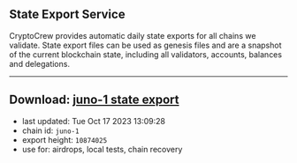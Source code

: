 ## State Export Service
CryptoCrew provides automatic daily state exports for all chains we validate. State export files can be used as genesis files and are a snapshot of the current blockchain state, including all validators, accounts, balances and delegations.

---
**Download: [juno-1 state export](https://dl.ccvalidators.com/SERVICE/juno/juno-1_export_10874025.json)**
---

- last updated: Tue Oct 17 2023 13:09:28
- chain id: `juno-1`
- export height: `10874025`
- use for: airdrops, local tests, chain recovery
